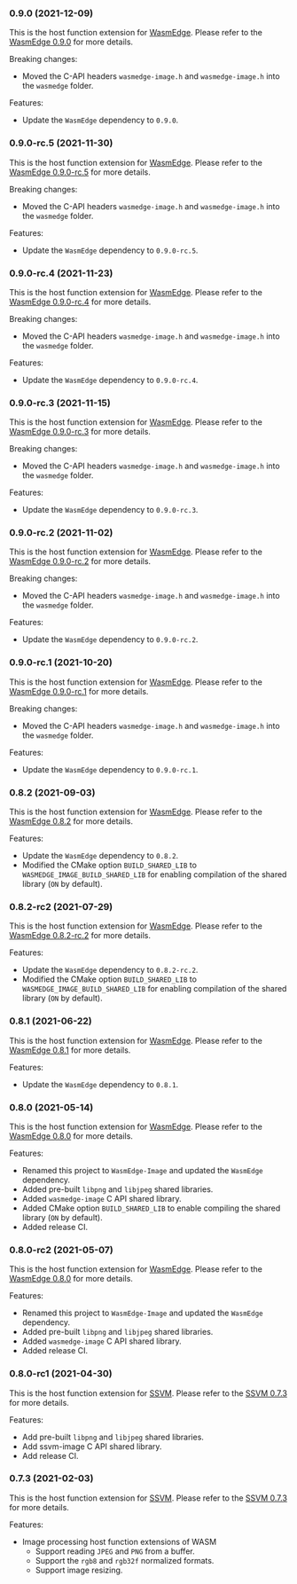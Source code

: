 ### 0.9.0 (2021-12-09)

This is the host function extension for [WasmEdge](https://github.com/WasmEdge/WasmEdge).
Please refer to the [WasmEdge 0.9.0](https://github.com/WasmEdge/WasmEdge/releases/tag/0.9.0) for more details.

Breaking changes:

* Moved the C-API headers `wasmedge-image.h` and `wasmedge-image.h` into the `wasmedge` folder.

Features:

* Update the `WasmEdge` dependency to `0.9.0`.

### 0.9.0-rc.5 (2021-11-30)

This is the host function extension for [WasmEdge](https://github.com/WasmEdge/WasmEdge).
Please refer to the [WasmEdge 0.9.0-rc.5](https://github.com/WasmEdge/WasmEdge/releases/tag/0.9.0-rc.5) for more details.

Breaking changes:

* Moved the C-API headers `wasmedge-image.h` and `wasmedge-image.h` into the `wasmedge` folder.

Features:

* Update the `WasmEdge` dependency to `0.9.0-rc.5`.

### 0.9.0-rc.4 (2021-11-23)

This is the host function extension for [WasmEdge](https://github.com/WasmEdge/WasmEdge).
Please refer to the [WasmEdge 0.9.0-rc.4](https://github.com/WasmEdge/WasmEdge/releases/tag/0.9.0-rc.4) for more details.

Breaking changes:

* Moved the C-API headers `wasmedge-image.h` and `wasmedge-image.h` into the `wasmedge` folder.

Features:

* Update the `WasmEdge` dependency to `0.9.0-rc.4`.

### 0.9.0-rc.3 (2021-11-15)

This is the host function extension for [WasmEdge](https://github.com/WasmEdge/WasmEdge).
Please refer to the [WasmEdge 0.9.0-rc.3](https://github.com/WasmEdge/WasmEdge/releases/tag/0.9.0-rc.3) for more details.

Breaking changes:

* Moved the C-API headers `wasmedge-image.h` and `wasmedge-image.h` into the `wasmedge` folder.

Features:

* Update the `WasmEdge` dependency to `0.9.0-rc.3`.

### 0.9.0-rc.2 (2021-11-02)

This is the host function extension for [WasmEdge](https://github.com/WasmEdge/WasmEdge).
Please refer to the [WasmEdge 0.9.0-rc.2](https://github.com/WasmEdge/WasmEdge/releases/tag/0.9.0-rc.2) for more details.

Breaking changes:

* Moved the C-API headers `wasmedge-image.h` and `wasmedge-image.h` into the `wasmedge` folder.

Features:

* Update the `WasmEdge` dependency to `0.9.0-rc.2`.

### 0.9.0-rc.1 (2021-10-20)

This is the host function extension for [WasmEdge](https://github.com/WasmEdge/WasmEdge).
Please refer to the [WasmEdge 0.9.0-rc.1](https://github.com/WasmEdge/WasmEdge/releases/tag/0.9.0-rc.1) for more details.

Breaking changes:

* Moved the C-API headers `wasmedge-image.h` and `wasmedge-image.h` into the `wasmedge` folder.

Features:

* Update the `WasmEdge` dependency to `0.9.0-rc.1`.

### 0.8.2 (2021-09-03)

This is the host function extension for [WasmEdge](https://github.com/WasmEdge/WasmEdge).
Please refer to the [WasmEdge 0.8.2](https://github.com/WasmEdge/WasmEdge/releases/tag/0.8.2) for more details.

Features:

* Update the `WasmEdge` dependency to `0.8.2`.
* Modified the CMake option `BUILD_SHARED_LIB` to `WASMEDGE_IMAGE_BUILD_SHARED_LIB` for enabling compilation of the shared library (`ON` by default).

### 0.8.2-rc2 (2021-07-29)

This is the host function extension for [WasmEdge](https://github.com/WasmEdge/WasmEdge).
Please refer to the [WasmEdge 0.8.2-rc.2](https://github.com/WasmEdge/WasmEdge/releases/tag/0.8.2-rc.2) for more details.

Features:

* Update the `WasmEdge` dependency to `0.8.2-rc.2`.
* Modified the CMake option `BUILD_SHARED_LIB` to `WASMEDGE_IMAGE_BUILD_SHARED_LIB` for enabling compilation of the shared library (`ON` by default).

### 0.8.1 (2021-06-22)

This is the host function extension for [WasmEdge](https://github.com/WasmEdge/WasmEdge).
Please refer to the [WasmEdge 0.8.1](https://github.com/WasmEdge/WasmEdge/releases/tag/0.8.1) for more details.

Features:

* Update the `WasmEdge` dependency to `0.8.1`.

### 0.8.0 (2021-05-14)

This is the host function extension for [WasmEdge](https://github.com/WasmEdge/WasmEdge).
Please refer to the [WasmEdge 0.8.0](https://github.com/WasmEdge/WasmEdge/releases/tag/0.8.0) for more details.

Features:

* Renamed this project to `WasmEdge-Image` and updated the `WasmEdge` dependency.
* Added pre-built `libpng` and `libjpeg` shared libraries.
* Added `wasmedge-image` C API shared library.
* Added CMake option `BUILD_SHARED_LIB` to enable compiling the shared library (`ON` by default).
* Added release CI.

### 0.8.0-rc2 (2021-05-07)

This is the host function extension for [WasmEdge](https://github.com/WasmEdge/WasmEdge).
Please refer to the [WasmEdge 0.8.0](https://github.com/WasmEdge/WasmEdge/releases/tag/0.8.0) for more details.

Features:

* Renamed this project to `WasmEdge-Image` and updated the `WasmEdge` dependency.
* Added pre-built `libpng` and `libjpeg` shared libraries.
* Added `wasmedge-image` C API shared library.
* Added release CI.

### 0.8.0-rc1 (2021-04-30)

This is the host function extension for [SSVM](https://github.com/second-state/SSVM).
Please refer to the [SSVM 0.7.3](https://github.com/second-state/SSVM/releases/tag/0.7.3) for more details.

Features:

* Add pre-built `libpng` and `libjpeg` shared libraries.
* Add ssvm-image C API shared library.
* Add release CI.

### 0.7.3 (2021-02-03)

This is the host function extension for [SSVM](https://github.com/second-state/SSVM).
Please refer to the [SSVM 0.7.3](https://github.com/second-state/SSVM/releases/tag/0.7.3) for more details.

Features:

* Image processing host function extensions of WASM
  * Support reading `JPEG` and `PNG` from a buffer.
  * Support the `rgb8` and `rgb32f` normalized formats.
  * Support image resizing.

